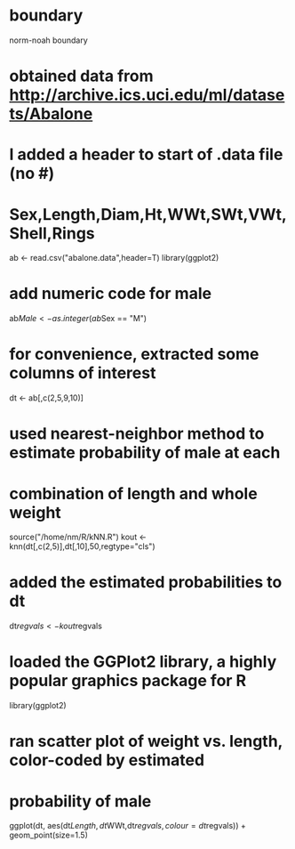 boundary
========

norm-noah boundary

# obtained data from http://archive.ics.uci.edu/ml/datasets/Abalone

# I added a header to start of .data file (no #)
# Sex,Length,Diam,Ht,WWt,SWt,VWt,Shell,Rings

ab <- read.csv("abalone.data",header=T)
library(ggplot2)

# add numeric code for male
ab$Male <- as.integer(ab$Sex == "M")

# for convenience, extracted some columns of interest
dt <- ab[,c(2,5,9,10)]

# used nearest-neighbor method to estimate probability of male at each
# combination of length and whole weight
source("/home/nm/R/kNN.R")
kout <- knn(dt[,c(2,5)],dt[,10],50,regtype="cls")

# added the estimated probabilities to dt
dt$regvals <- kout$regvals

# loaded the GGPlot2 library, a highly popular graphics package for R
library(ggplot2)

# ran scatter plot of weight vs. length, color-coded by estimated
# probability of male
ggplot(dt, aes(dt$Length,dt$WWt,dt$regvals,colour=dt$regvals)) + geom_point(size=1.5)
